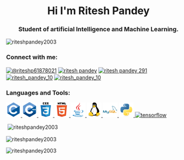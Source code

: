 <h1 align="center">Hi I'm Ritesh Pandey</h1>
<h3 align="center">Student of artificial Intelligence and Machine Learning.</h3>

<p align="left"> <img src="https://komarev.com/ghpvc/?username=riteshpandey2003&label=Profile%20views&color=0e75b6&style=flat" alt="riteshpandey2003" /> </p>

<h3 align="left">Connect with me:</h3>
<p align="left">
<a href="https://twitter.com/@riteshp61878021" target="blank"><img align="center" src="https://raw.githubusercontent.com/rahuldkjain/github-profile-readme-generator/master/src/images/icons/Social/twitter.svg" alt="@riteshp61878021" height="30" width="40" /></a>
<a href="https://linkedin.com/in/ritesh pandey" target="blank"><img align="center" src="https://raw.githubusercontent.com/rahuldkjain/github-profile-readme-generator/master/src/images/icons/Social/linked-in-alt.svg" alt="ritesh pandey" height="30" width="40" /></a>
<a href="https://kaggle.com/ritesh pandey 291" target="blank"><img align="center" src="https://raw.githubusercontent.com/rahuldkjain/github-profile-readme-generator/master/src/images/icons/Social/kaggle.svg" alt="ritesh pandey 291" height="30" width="40" /></a>
<a href="https://instagram.com/ritesh_pandey_10" target="blank"><img align="center" src="https://raw.githubusercontent.com/rahuldkjain/github-profile-readme-generator/master/src/images/icons/Social/instagram.svg" alt="ritesh_pandey_10" height="30" width="40" /></a>
<a href="https://www.leetcode.com/ritesh_pandey_10" target="blank"><img align="center" src="https://raw.githubusercontent.com/rahuldkjain/github-profile-readme-generator/master/src/images/icons/Social/leet-code.svg" alt="ritesh_pandey_10" height="30" width="40" /></a>
</p>

<h3 align="left">Languages and Tools:</h3>
<p align="left"> <a href="https://www.cprogramming.com/" target="_blank" rel="noreferrer"> <img src="https://raw.githubusercontent.com/devicons/devicon/master/icons/c/c-original.svg" alt="c" width="40" height="40"/> </a> <a href="https://www.w3schools.com/cpp/" target="_blank" rel="noreferrer"> <img src="https://raw.githubusercontent.com/devicons/devicon/master/icons/cplusplus/cplusplus-original.svg" alt="cplusplus" width="40" height="40"/> </a> <a href="https://www.w3schools.com/css/" target="_blank" rel="noreferrer"> <img src="https://raw.githubusercontent.com/devicons/devicon/master/icons/css3/css3-original-wordmark.svg" alt="css3" width="40" height="40"/> </a> <a href="https://www.w3.org/html/" target="_blank" rel="noreferrer"> <img src="https://raw.githubusercontent.com/devicons/devicon/master/icons/html5/html5-original-wordmark.svg" alt="html5" width="40" height="40"/> </a> <a href="https://www.java.com" target="_blank" rel="noreferrer"> <img src="https://raw.githubusercontent.com/devicons/devicon/master/icons/java/java-original.svg" alt="java" width="40" height="40"/> </a> <a href="https://www.linux.org/" target="_blank" rel="noreferrer"> <img src="https://raw.githubusercontent.com/devicons/devicon/master/icons/linux/linux-original.svg" alt="linux" width="40" height="40"/> </a> <a href="https://www.mysql.com/" target="_blank" rel="noreferrer"> <img src="https://raw.githubusercontent.com/devicons/devicon/master/icons/mysql/mysql-original-wordmark.svg" alt="mysql" width="40" height="40"/> </a> <a href="https://www.python.org" target="_blank" rel="noreferrer"> <img src="https://raw.githubusercontent.com/devicons/devicon/master/icons/python/python-original.svg" alt="python" width="40" height="40"/> </a> <a href="https://www.tensorflow.org" target="_blank" rel="noreferrer"> <img src="https://www.vectorlogo.zone/logos/tensorflow/tensorflow-icon.svg" alt="tensorflow" width="40" height="40"/> </a> </p>



<p>&nbsp;<img align="center" src="https://github-readme-stats.vercel.app/api?username=riteshpandey2003&show_icons=true&locale=en" alt="riteshpandey2003" /></p>

<p><img align="center" src="https://github-readme-streak-stats.herokuapp.com/?user=riteshpandey2003&" alt="riteshpandey2003" /></p>
<p><img align="left" src="https://github-readme-stats.vercel.app/api/top-langs?username=riteshpandey2003&show_icons=true&locale=en&layout=compact" alt="riteshpandey2003" /></p><br>

